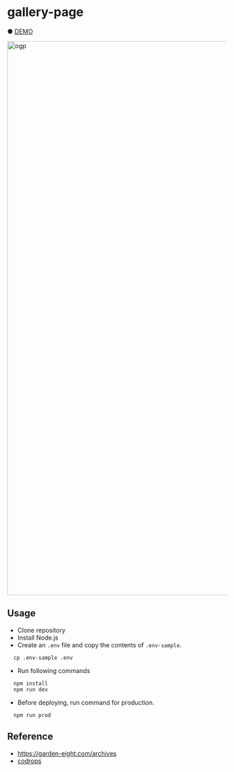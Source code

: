 # gallery-page

● [DEMO](https://hisamikurita.github.io/gallery-page/dist/)

<img width="1272" alt="ogp" src="https://user-images.githubusercontent.com/47776346/173753526-ebd79e23-ea4a-4758-8c7b-aaff7e8b89a8.png">

## Usage
* Clone repository<br>
* Install Node.js<br>
* Create an `.env` file and copy the contents of `.env-sample`. <br>
```
  cp .env-sample .env
```

* Run following commands<br>
```
  npm install
  npm run dev
```

* Before deploying, run command for production.<br>
```
  npm run prod
```

## Reference
- <a href="[https://garden-eight.com/archives]">https://garden-eight.com/archives</a><br>
- [codrops](https://tympanus.net/codrops/2021/01/05/creating-an-infinite-auto-scrolling-gallery-using-webgl-with-ogl-and-glsl-shaders/)
